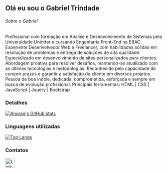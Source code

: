 ## Olá eu sou o Gabriel Trindade


###### Sobre o Gabriel
Profissional com formação em Analise e Desenvolvimento de Sistemas pela Universidade Uniritter e cursando Engenharia Front-End na EBAC. 
Experiente Desenvolvedor Web e Freelancer, com habilidades sólidas em resolução de problemas e entrega de soluções de alta qualidade. 
Especializado em desenvolvimento de sites personalizados para clientes. 
Abordagem proativa para resolver desafios, mantendo-se atualizado com as últimas tecnologias e metodologias. Reconhecido pela capacidade de cumprir prazos e garantir a satisfação do cliente em diversos projetos.
Pessoa de boa índole, dedicada, comprometida, esforçada e sempre em busca de evolução profissional.
Principais ferramentas: HTML | CSS | JavaScript | Jquery | Bootstrap

### Detalhes

[![Anurag's GitHub stats](https://github-readme-stats.vercel.app/api?username=gabrieltfd2&show_icons=true&theme=dark)](https://github.com/anuraghazra/github-readme-stats)


### Linguagens utilizadas

[![Top Langs](https://github-readme-stats.vercel.app/api/top-langs/?username=gabrieltfd2&layout=compact)](https://github.com/anuraghazra/github-readme-stats)


### Contatos

[<img src='https://img.shields.io/badge/LinkedIn-0077B5?style=for-the-badge&logo=linkedin&logoColor=white' alt='Linkedin' height='30'>](https://www.linkedin.com/in/gabriel-trindade-dev/)
